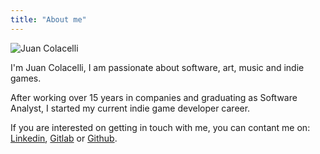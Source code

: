 ```yaml
---
title: "About me"
---
```


![Juan Colacelli](https://www.libravatar.org/gravatarproxy/ce50e92852d65d58dba26dda674e867a?s=100&default=None)

I'm Juan Colacelli, I am passionate about software, art, music and indie games.

After working over 15 years in companies and graduating as Software Analyst, I started my current indie game developer career.

If you are interested on getting in touch with me, you can contant me on: [Linkedin](https://linkedin.com/juancolacelli), [Gitlab](https://gitlab.com/juancolacelli) or [Github](https://github.com/juancolacelli).
